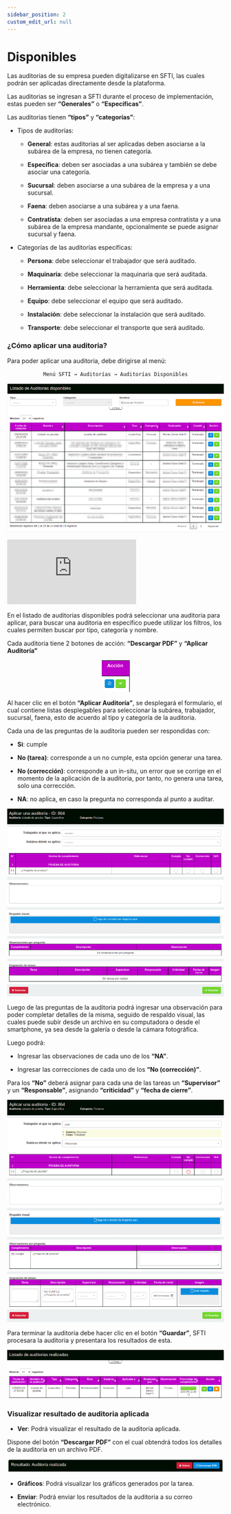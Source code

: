```yaml
---
sidebar_position: 2
custom_edit_url: null
---
```

# Disponibles

Las auditorias de su empresa pueden digitalizarse en SFTI, las cuales podrán ser aplicadas directamente desde la plataforma.

Las auditorias se ingresan a SFTI durante el proceso de implementación, estas pueden ser **“Generales”** o **“Específicas”**.

Las auditorias tienen **“tipos”** y **“categorías”**:

* Tipos de auditorías:
  * **General**: estas auditorias al ser aplicadas deben asociarse a la subárea de la empresa, no tienen categoría.

  * **Específica**: deben ser asociadas a una subárea y también se debe asociar una categoría.

  * **Sucursal**: deben asociarse a una subárea de la empresa y a una sucursal.

  * **Faena**: deben asociarse a una subárea y a una faena.

  * **Contratista**: deben ser asociadas a una empresa contratista y a una subárea de la empresa mandante, opcionalmente se puede asignar sucursal y faena.

* Categorías de las auditorías específicas:

  * **Persona**: debe seleccionar el trabajador que será auditado.

  * **Maquinaria**: debe seleccionar la 
  maquinaria que será auditada.

  * **Herramienta**: debe seleccionar la herramienta que será auditada.

  * **Equipo**: debe seleccionar el equipo que será auditado.

  * **Instalación**: debe seleccionar la instalación que será auditado.

  * **Transporte**: debe seleccionar el transporte que será auditado.


### ¿Cómo aplicar una auditoria?

Para poder aplicar una auditoria, debe dirigirse al menú:

<div align="center">

```bash
Menú SFTI → Auditorías → Auditorías Disponibles
```
</div>

<div align="center">

![inicio](/img/img_manual/img_auditorias/2023-08-23_16-50.png)

</div>


<div class="video-responsive">

<iframe src="https://www.youtube.com/embed/l_qHc_ozlqs/?rel=0" title="YouTube video player" frameborder="0" allow="accelerometer; autoplay; clipboard-write; encrypted-media; gyroscope; picture-in-picture; web-share" allowfullscreen></iframe>

</div>

En el listado de auditorias disponibles podrá seleccionar una auditoria para aplicar, para buscar una auditoria en específico puede utilizar los filtros, los cuales permiten buscar por tipo, categoría y nombre.

Cada auditoria tiene 2 botones de acción: **“Descargar PDF”** y **“Aplicar Auditoría”**


<div align="center">

![botones](/img/img_manual/img_auditorias/2023-08-23_16-58.png)

</div>

Al hacer clic en el botón **“Aplicar Auditoría”**, se desplegará el formulario, el cual contiene listas desplegables para seleccionar la subárea, trabajador, sucursal, faena, esto de acuerdo al tipo y categoría de la auditoria.

Cada una de las preguntas de la auditoria pueden ser respondidas con:
* **Si**: cumple 

* **No (tarea)**: corresponde a un no cumple, esta opción generar una tarea.

* **No (corrección)**: corresponde a un in-situ, un error que se corrige en el momento de la aplicación de la auditoria, por tanto, no genera una tarea, solo una corrección.

* **NA**: no aplica, en caso la pregunta no corresponda al punto a auditar.

<div align="center">

![aplicar](/img/img_manual/img_auditorias/2023-08-23_16-53.png)

</div>

Luego de las preguntas de la auditoria podrá ingresar una observación para poder completar detalles de la misma, seguido de respaldo visual, las cuales puede subir desde un archivo en su computadora o desde el smartphone, ya sea desde la galería o desde la cámara fotográfica.

Luego podrá: 
* Ingresar las observaciones de cada uno de los **“NA”**.

* Ingresar las correcciones de cada uno de los **“No (corrección)”**.

Para los **“No”** deberá asignar para cada una de las tareas un **“Supervisor”** y un **“Responsable”**, asignando **“criticidad”** y **“fecha de cierre”**.

<div align="center">

![NO cumple](/img/img_manual/img_auditorias/2023-08-23_16-56.png)

</div>

Para terminar la auditoria debe hacer clic en el botón **“Guardar”**, SFTI procesara la auditoria y presentara los resultados de esta.

<div align="center">

![Auditoría](/img/img_manual/img_auditorias/2023-08-23_17-09.png)

</div>

### Visualizar resultado de auditoria aplicada

* **Ver**: Podrá visualizar el resultado de la auditoria aplicada.

Dispone del botón **“Descargar PDF”** con el cual obtendrá todos los detalles de la auditoria en un archivo PDF.

<div align="center">

![Descargar](/img/img_manual/img_auditorias/2023-08-23_17-15.png)

</div>

* **Gráficos**: Podrá visualizar los gráficos generados por la tarea.

* **Enviar**: Podrá enviar los resultados de la auditoria a su correo electrónico.
